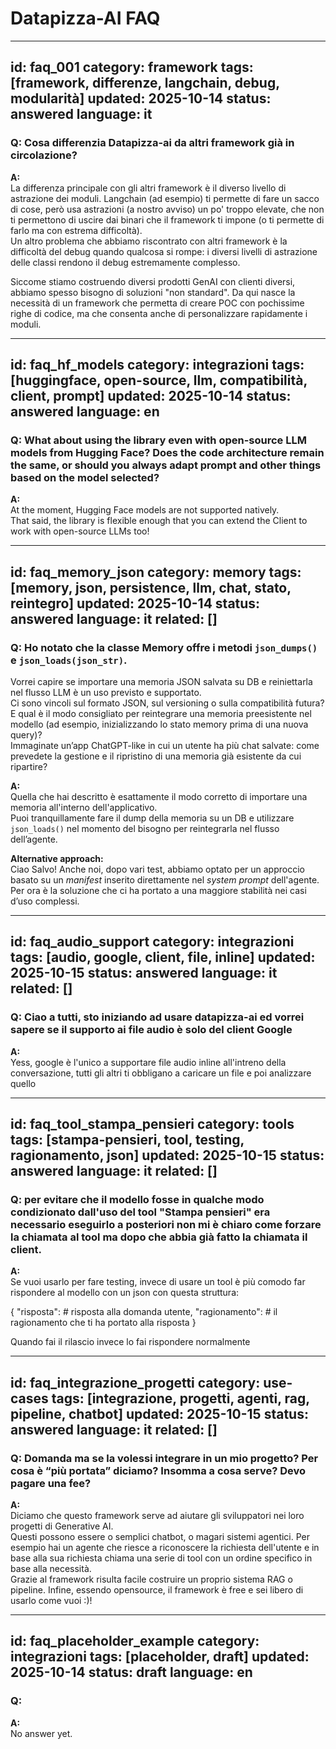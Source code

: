 # Datapizza-AI FAQ

---
id: faq_001
category: framework
tags: [framework, differenze, langchain, debug, modularità]
updated: 2025-10-14
status: answered
language: it
---

### Q: Cosa differenzia Datapizza-ai da altri framework già in circolazione?

**A:**  
La differenza principale con gli altri framework è il diverso livello di astrazione dei moduli. Langchain (ad esempio) ti permette di fare un sacco di cose, però usa astrazioni (a nostro avviso) un po' troppo elevate, che non ti permettono di uscire dai binari che il framework ti impone (o ti permette di farlo ma con estrema difficoltà).  
Un altro problema che abbiamo riscontrato con altri framework è la difficoltà del debug quando qualcosa si rompe: i diversi livelli di astrazione delle classi rendono il debug estremamente complesso.  

Siccome stiamo costruendo diversi prodotti GenAI con clienti diversi, abbiamo spesso bisogno di soluzioni "non standard". Da qui nasce la necessità di un framework che permetta di creare POC con pochissime righe di codice, ma che consenta anche di personalizzare rapidamente i moduli.  

---
id: faq_hf_models
category: integrazioni
tags: [huggingface, open-source, llm, compatibilità, client, prompt]
updated: 2025-10-14
status: answered
language: en
---

### Q: What about using the library even with open-source LLM models from Hugging Face? Does the code architecture remain the same, or should you always adapt prompt and other things based on the model selected?

**A:**  
At the moment, Hugging Face models are not supported natively.  
That said, the library is flexible enough that you can extend the Client to work with open-source LLMs too!

---
id: faq_memory_json
category: memory
tags: [memory, json, persistence, llm, chat, stato, reintegro]
updated: 2025-10-14
status: answered
language: it
related: []
---

### Q: Ho notato che la classe Memory offre i metodi `json_dumps()` e `json_loads(json_str)`.  
Vorrei capire se importare una memoria JSON salvata su DB e reiniettarla nel flusso LLM è un uso previsto e supportato.  
Ci sono vincoli sul formato JSON, sul versioning o sulla compatibilità futura?  
E qual è il modo consigliato per reintegrare una memoria preesistente nel modello (ad esempio, inizializzando lo stato memory prima di una nuova query)?  
Immaginate un’app ChatGPT-like in cui un utente ha più chat salvate: come prevedete la gestione e il ripristino di una memoria già esistente da cui ripartire?

**A:**  
Quella che hai descritto è esattamente il modo corretto di importare una memoria all'interno dell'applicativo.  
Puoi tranquillamente fare il dump della memoria su un DB e utilizzare `json_loads()` nel momento del bisogno per reintegrarla nel flusso dell’agente.  

**Alternative approach:**  
Ciao Salvo! Anche noi, dopo vari test, abbiamo optato per un approccio basato su un *manifest* inserito direttamente nel *system prompt* dell'agente.  
Per ora è la soluzione che ci ha portato a una maggiore stabilità nei casi d’uso complessi.


---
id: faq_audio_support
category: integrazioni
tags: [audio, google, client, file, inline]
updated: 2025-10-15
status: answered
language: it
related: []
---

### Q: Ciao a tutti, sto iniziando ad usare datapizza-ai ed vorrei sapere se il supporto ai file audio è solo del client Google

**A:**  
Yess, google è l'unico a supportare file audio inline all'intreno della conversazione, tutti gli altri ti obbligano a caricare un file e poi analizzare quello

---
id: faq_tool_stampa_pensieri
category: tools
tags: [stampa-pensieri, tool, testing, ragionamento, json]
updated: 2025-10-15
status: answered
language: it
related: []
---

### Q: per evitare che il modello fosse in qualche modo condizionato dall'uso del tool "Stampa pensieri" era necessario eseguirlo a posteriori non mi è chiaro come forzare la chiamata al tool ma dopo che abbia già fatto la chiamata il client.

**A:**  
Se vuoi usarlo per fare testing, invece di usare un tool è più comodo far rispondere al modello con un json con questa struttura:

{
    "risposta": # risposta alla domanda utente,
    "ragionamento": # il ragionamento che ti ha portato alla risposta
}

Quando fai il rilascio invece lo fai rispondere normalmente

---
id: faq_integrazione_progetti
category: use-cases
tags: [integrazione, progetti, agenti, rag, pipeline, chatbot]
updated: 2025-10-15
status: answered
language: it
related: []
---

### Q: Domanda ma se la volessi integrare in un mio progetto? Per cosa è “più portata” diciamo? Insomma a cosa serve? Devo pagare una fee?

**A:**  
Diciamo che questo framework serve ad aiutare gli sviluppatori nei loro progetti di Generative AI.  
Questi possono essere o semplici chatbot, o magari sistemi agentici. Per esempio hai un agente che riesce a riconoscere la richiesta dell'utente e in base alla sua richiesta chiama una serie di tool con un ordine specifico in base alla necessità.  
Grazie al framework risulta facile costruire un proprio sistema RAG o pipeline.
Infine, essendo opensource, il framework è free e sei libero di usarlo come vuoi :)!


---
id: faq_placeholder_example
category: integrazioni
tags: [placeholder, draft]
updated: 2025-10-14
status: draft
language: en
---

### Q: <Write the question here>

**A:**  
No answer yet.
